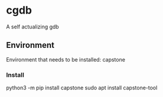 # cgdb
A self actualizing gdb

## Environment
Environment that needs to be installed: capstone

### Install
python3 -m pip install capstone
sudo apt install capstone-tool

